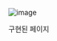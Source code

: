 ![image](https://user-images.githubusercontent.com/115731932/235353773-24109ba6-c2da-4fa1-9a06-5acf58a0b0e1.png)

구현된 페이지

